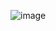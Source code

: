 ![image](https://user-images.githubusercontent.com/51059393/170370971-16a71dc6-286c-47c7-a29c-6e50bf484e08.png)
